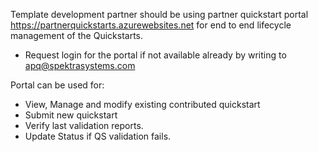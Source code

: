 Template  development partner should be using partner quickstart portal <a href="https://partnerquickstarts.azurewebsites.net">https://partnerquickstarts.azurewebsites.net</a> for end to end lifecycle management of the Quickstarts. 

  <ul><li>Request  login for the portal if not available already by writing to <a href="mailto:quickstartssupport@spektrasystems.com">apq@spektrasystems.com</a></li></ul>

Portal  can be used for:<ul>
  <li>View, Manage and modify existing contributed  quickstart</li>
  <li>Submit new quickstart </li>
  <li>Verify last validation reports.</li>
  <li>Update Status if QS validation fails.</li>
</ul>
